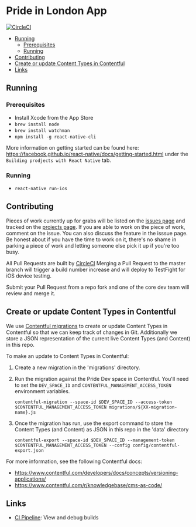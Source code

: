 # Pride in London App

[![CircleCI](https://circleci.com/gh/redbadger/pride-london-app.svg?style=svg&circle-token=9de45c24a3720e16a6d568c0868750e1d0fe8e40)](https://circleci.com/gh/redbadger/pride-london-app)

<!-- Generateed with markdown-toc (https://github.com/jonschlinkert/markdown-toc) -->

<!-- toc -->

* [Running](#running)
  * [Prerequisites](#prerequisites)
  * [Running](#running-1)
* [Contributing](#contributing)
* [Create or update Content Types in Contentful](#create-or-update-content-types-in-contentful)
* [Links](#links)

<!-- tocstop -->

## Running

### Prerequisites

* Install Xcode from the App Store
* `brew install node`
* `brew install watchman`
* `npm install -g react-native-cli`

More information on getting started can be found here: https://facebook.github.io/react-native/docs/getting-started.html under the `Building prodjects with React Native` tab.

### Running

* `react-native run-ios`

## Contributing

Pieces of work currently up for grabs will be listed on the [issues page](https://github.com/redbadger/pride-london-app/issues) and tracked on the [projects page](https://github.com/redbadger/pride-london-app/projects). If you are able to work on the piece of work, comment on the issue. You can also discuss the feature in the isssue page. Be honest about if you have the time to work on it, there's no shame in parking a piece of work and letting someone else pick it up if you're too busy.

All Pull Requests are built by [CircleCI](https://circleci.com/gh/redbadger/workflows/pride-london-app)
Merging a Pull Request to the master branch will trigger a build number increase and will deploy to TestFight for iOS device testing.

Submit your Pull Request from a repo fork and one of the core dev team will review and merge it.

## Create or update Content Types in Contentful

We use [Contentful migrations](https://github.com/contentful/migration-cli/) to create or update Content Types in Contentful so that we can keep track of changes in Git. Additionally we store a JSON representation of the current live Content Types (and Content) in this repo.

To make an update to Content Types in Contentful:

1. Create a new migration in the 'migrations' directory.

2. Run the migration against the Pride Dev space in Contentful. You'll need to set the `DEV_SPACE_ID` and `CONTENTFUL_MANAGEMENT_ACCESS_TOKEN` environment variables.

   ```
   contentful-migration --space-id $DEV_SPACE_ID --access-token $CONTENTFUL_MANAGEMENT_ACCESS_TOKEN migrations/${XX-migration-name}.js
   ```

3. Once the migration has run, use the export command to store the Content Types (and Content) as JSON in this repo in the 'data' directory
   ```
   contentful-export --space-id $DEV_SPACE_ID --management-token $CONTENTFUL_MANAGEMENT_ACCESS_TOKEN --config config/contentful-export.json
   ```

For more information, see the following Contentful docs:

* https://www.contentful.com/developers/docs/concepts/versioning-applications/
* https://www.contentful.com/r/knowledgebase/cms-as-code/

## Links

* [CI Pipeline](https://circleci.com/gh/redbadger/workflows/pride-london-app): View and debug builds
